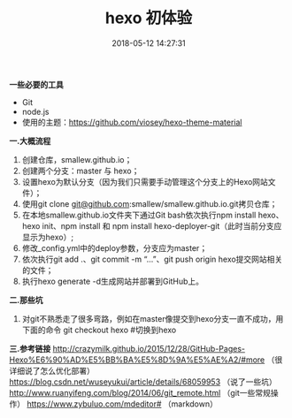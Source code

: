 ﻿---
title: hexo 初体验
date: 2018-05-12 14:27:31
tags: hexo
categories: 教程

---
**一些必要的工具**
 - Git
 - node.js
 - 使用的主题：https://github.com/viosey/hexo-theme-material
 
**一.大概流程**
 1. 创建仓库，smallew.github.io；
 2. 创建两个分支：master 与 hexo；
 3. 设置hexo为默认分支（因为我们只需要手动管理这个分支上的Hexo网站文件）；
 4. 使用git clone git@github.com:smallew/smallew.github.io.git拷贝仓库；
 5. 在本地smallew.github.io文件夹下通过Git bash依次执行npm install hexo、hexo init、npm
    install 和 npm install hexo-deployer-git（此时当前分支应显示为hexo）;
 6. 修改_config.yml中的deploy参数，分支应为master；
 7. 依次执行git add .、git commit -m “…”、git push origin hexo提交网站相关的文件；
 8. 执行hexo generate -d生成网站并部署到GitHub上。

**二.那些坑**
 1. 对git不熟悉走了很多弯路，例如在master像提交到hexo分支一直不成功，用下面的命令 git checkout hexo #切换到hexo

**三.参考链接**
http://crazymilk.github.io/2015/12/28/GitHub-Pages-Hexo%E6%90%AD%E5%BB%BA%E5%8D%9A%E5%AE%A2/#more （很详细说了怎么优化部署）
https://blog.csdn.net/wuseyukui/article/details/68059953 （说了一些坑）
http://www.ruanyifeng.com/blog/2014/06/git_remote.html （git一些常规操作）
https://www.zybuluo.com/mdeditor# （markdown）
